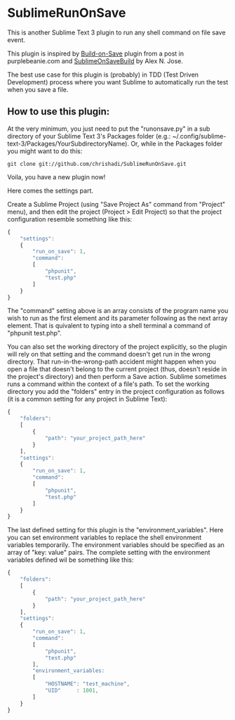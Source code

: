 SublimeRunOnSave
======================

This is another Sublime Text 3 plugin to run any shell command on file save event.

This plugin is inspired by <a href="http://www.purplebeanie.com/Development/automatically-run-build-on-save-in-sublime-text-2.html">Build-on-Save</a> plugin from a post in purplebeanie.com and <a href="https://github.com/alexnj/SublimeOnSaveBuild">SublimeOnSaveBuild</a> by Alex N. Jose.

The best use case for this plugin is (probably) in TDD (Test Driven Development) process where you want Sublime to automatically run the test when you save a file.


How to use this plugin:
-----------------------

At the very minimum, you just need to put the "runonsave.py" in a sub directory of your Sublime Text 3's Packages folder (e.g.: ~/.config/sublime-text-3/Packages/YourSubdirectoryName). Or, while in the Packages folder you might want to do this:
```
git clone git://github.com/chrishadi/SublimeRunOnSave.git
```
Voila, you have a new plugin now!

Here comes the settings part.

Create a Sublime Project (using "Save Project As" command from "Project" menu), and then edit the project (Project > Edit Project) so that the project configuration resemble something like this:
```javascript
{
	"settings":
	{
		"run_on_save": 1,
		"command":
		[
			"phpunit",
			"test.php"
		]
	}
}
```
The "command" setting above is an array consists of the program name you wish to run as the first element and its parameter following as the next array element. That is quivalent to typing into a shell terminal a command of "phpunit test.php".

You can also set the working directory of the project explicitly, so the plugin will rely on that setting and the command doesn't get run in the wrong directory. That run-in-the-wrong-path accident might happen when you open a file that doesn't belong to the current project (thus, doesn't reside in the project's directory) and then perform a Save action. Sublime sometimes runs a command within the context of a file's path. To set the working directory you add the "folders" entry in the project configuration as follows (it is a common setting for any project in Sublime Text):
```javascript
{
	"folders":
	[
		{
			"path": "your_project_path_here"
		}
	],
	"settings":
	{
		"run_on_save": 1,
		"command":
		[
			"phpunit",
			"test.php"
		]
	}
}
```

The last defined setting for this plugin is the "environment_variables". Here you can set environment variables to replace the shell environment variables temporarily. The environment variables should be specified as an array of "key: value" pairs. The complete setting with the environment variables defined wil be something like this:
```javascript
{
	"folders":
	[
		{
			"path": "your_project_path_here"
		}
	],
	"settings":
	{
		"run_on_save": 1,
		"command":
		[
			"phpunit",
			"test.php"
		],
		"environment_variables:
		[
			"HOSTNAME": "test_machine",
			"UID"     : 1001,
		]
	}
}
```
